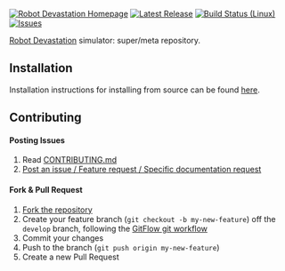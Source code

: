 [![Robot Devastation Homepage](https://img.shields.io/badge/robotDevastation-simulator-orange.svg)](http://asrob-uc3m.github.io/workgroups/2017-05-28-robot-devastation.html)
[![Latest Release](https://img.shields.io/github/release/asrob-uc3m/robotDevastation-simulator.svg?label=latest%20release)](https://github.com/asrob-uc3m/robotDevastation-simulator/tags)
[![Build Status (Linux)](https://travis-ci.com/asrob-uc3m/robotDevastation-simulator.svg?branch=develop)](https://travis-ci.com/asrob-uc3m/robotDevastation-simulator)
[![Issues](https://img.shields.io/github/issues/asrob-uc3m/robotDevastation-simulator.svg?label=issues)](https://github.com/asrob-uc3m/robotDevastation-simulator/issues)

[Robot Devastation](http://asrob-uc3m.github.io/workgroups/2017-05-28-robot-devastation.html) simulator: super/meta repository.

## Installation

Installation instructions for installing from source can be found [here](doc/robotDevastation-simulator-install.md).

## Contributing

#### Posting Issues

1. Read [CONTRIBUTING.md](CONTRIBUTING.md)
2. [Post an issue / Feature request / Specific documentation request](https://github.com/asrob-uc3m/robotDevastation-simulator/issues)

#### Fork & Pull Request

1. [Fork the repository](https://github.com/asrob-uc3m/robotDevastation-simulator/fork)
2. Create your feature branch (`git checkout -b my-new-feature`) off the `develop` branch, following the [GitFlow git workflow](https://www.atlassian.com/git/tutorials/comparing-workflows/gitflow-workflow)
3. Commit your changes
4. Push to the branch (`git push origin my-new-feature`)
5. Create a new Pull Request
